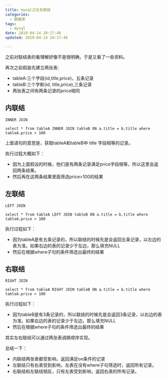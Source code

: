 ```yaml
---
title: mysql之左右联结
categories:
  - 数据库
tags:
  - mysql
date: 2019-04-14 20:17:48
updated: 2019-04-14 20:17:48

---
```


之前对联结表的看理解好像不是很明确，于是又看了一些资料。

再次之前假装先建立两张表:

- tableA:三个字段(id,title,price)，五条记录
- tableB:三个字断(id, title,price),三条记录
- 两张表之间有两条记录的price相同

## 内联结

`INNER JOIN`

`select * from tableA INNER JOIN tableB ON a.title = b.title where tableA.price > 100`

上面语句的意思是，获取tableA和tableB中 title 字段相等的记录。

执行过程大概如下：

- 因为上面假设的时候，他们是有两条记录满足price字段相等，所以这里会返回两条结果。
- 然后再在这两条结果里面筛选price>100的结果

## 左联结

`LEFT JOIN`

`select * from tableA LEFT JOIN tableB ON a.title = b.title where tableA.price > 100`

执行过程如下：

- 因为tableA是有五条记录的，所以联结的时候先是会返回五条记录，以左边的表为准。如果右边的表的记录少于左边，那么填充NULL
- 然后在根据where子句的条件筛选出最终的结果



## 右联结

`RIGHT JOIN`

`select * from tableA RIGHT JOIN tableB ON a.title = b.title where tableA.price > 100`

执行过程如下：

- 因为tableB是有3条记录的，所以联结的时候先是会返回3条记录，以右边的表为准。如果右边的表的记录少于左边，那么填充NULL
- 然后在根据where子句的条件筛选出最终的结果



其实左右联结可以通过两张表调换顺序实现。

总结一下：

- 内联结两张表都受影响，返回满足on条件的记录
- 左联结只有右表受到影响，左表在没有where子句筛选时，返回所有记录。
- 右联结和左联结相反，只有左表受到影响，返回右表的所有记录。